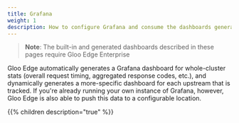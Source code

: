 ```yaml
---
title: Grafana
weight: 1
description: How to configure Grafana and consume the dashboards generated by Gloo Edge Enterprise
---
```


> **Note**: The built-in and generated dashboards described in these pages require Gloo Edge Enterprise

Gloo Edge automatically generates a Grafana dashboard for whole-cluster stats (overall request timing, aggregated response codes, etc.), and dynamically generates a more-specific dashboard for each upstream that is tracked. If you're already running your own instance of Grafana, however, Gloo Edge is also able to push this data to a configurable location.

{{% children description="true" %}}

